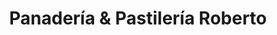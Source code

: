 ---
title: "Panadería & Pastilería Roberto"
url: /santiago/panaderia-und-pastileria-roberto/
shop: comodidad
---